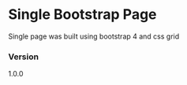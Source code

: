 # Single Bootstrap Page

Single page was built using bootstrap 4 and css grid 

### Version

1.0.0


